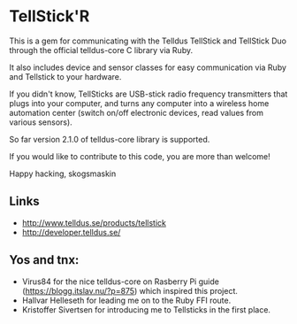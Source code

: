 # TellStick'R

This is a gem for communicating with the Telldus TellStick and TellStick Duo through the official telldus-core C library via Ruby.

It also includes device and sensor classes for easy communication via Ruby and Tellstick to your hardware.

If you didn't know, TellSticks are USB-stick radio frequency transmitters that plugs into your computer, and turns any computer into a wireless home automation center (switch on/off electronic devices, read values from various sensors).

So far version 2.1.0 of telldus-core library is supported.

If you would like to contribute to this code, you are more than welcome!

Happy hacking,
skogsmaskin

## Links

* http://www.telldus.se/products/tellstick
* http://developer.telldus.se/

## Yos and tnx:

- Virus84 for the nice telldus-core on Rasberry Pi guide (https://blogg.itslav.nu/?p=875) which inspired this project.
- Hallvar Helleseth for leading me on to the Ruby FFI route.
- Kristoffer Sivertsen for introducing me to Tellsticks in the first place.
